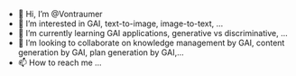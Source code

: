 - 👋 Hi, I’m @Vontraumer
- 👀 I’m interested in GAI, text-to-image, image-to-text, ...
- 🌱 I’m currently learning GAI applications, generative vs discriminative, ...
- 💞️ I’m looking to collaborate on knowledge management by GAI, content generation by GAI, plan generation by GAI,...
- 📫 How to reach me ...

<!---
Vontraumer/Vontraumer is a ✨ special ✨ repository because its `README.md` (this file) appears on your GitHub profile.
You can click the Preview link to take a look at your changes.
--->
